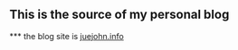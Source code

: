 ## This is the source of my personal blog 
*** the blog site is [juejohn.info](http://juejohn.info)
